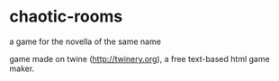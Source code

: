 # chaotic-rooms
a game for the novella of the same name 

game made on twine (http://twinery.org), a free text-based html game maker. 
